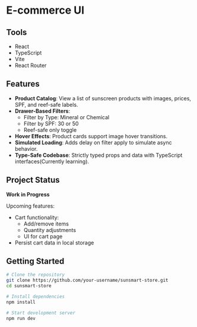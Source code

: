 # E-commerce UI

## Tools

- React
- TypeScript
- Vite
- React Router

## Features

- **Product Catalog**: View a list of sunscreen products with images, prices, SPF, and reef-safe labels.
- **Drawer-Based Filters**:
  - Filter by Type: Mineral or Chemical
  - Filter by SPF: 30 or 50
  - Reef-safe only toggle
- **Hover Effects**: Product cards support image hover transitions.
- **Simulated Loading**: Adds delay on filter apply to simulate async behavior.
- **Type-Safe Codebase**: Strictly typed props and data with TypeScript interfaces(Currently learning).

## Project Status

**Work in Progress**

Upcoming features:

- Cart functionality:
  - Add/remove items
  - Quantity adjustments
  - UI for cart page
- Persist cart data in local storage

## Getting Started

```bash
# Clone the repository
git clone https://github.com/your-username/sunsmart-store.git
cd sunsmart-store

# Install dependencies
npm install

# Start development server
npm run dev
```
